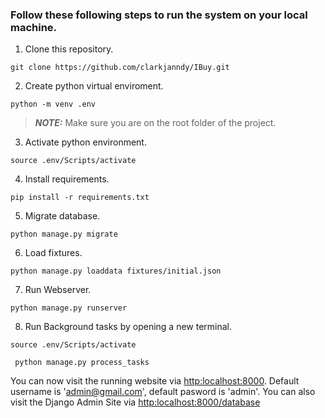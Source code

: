 ### Follow these following steps to run the system on your local machine.

1.  Clone this repository.
  ```
  git clone https://github.com/clarkjanndy/IBuy.git
  ```

2. Create python virtual enviroment.
  ```
  python -m venv .env
  ```
> **_NOTE:_**  Make sure you are on the root folder of the project.

3. Activate python environment.
  ```
  source .env/Scripts/activate
  ```

4. Install requirements.
 ```
 pip install -r requirements.txt
 ```

5. Migrate database.
 ```
 python manage.py migrate
 ```

6. Load fixtures.
 ```
 python manage.py loaddata fixtures/initial.json
 ```

7. Run Webserver.
 ```
 python manage.py runserver
 ```

8. Run Background tasks by opening a new terminal.
 ```
 source .env/Scripts/activate
 ```
 ```
  python manage.py process_tasks
 ```

You can now visit the running website via [http:localhost:8000](http:localhost:8000). Default username is 'admin@gmail.com', default pasword is 'admin'.
You can also visit the Django Admin Site via [http:localhost:8000/database](http:localhost:8000/django-admin)

